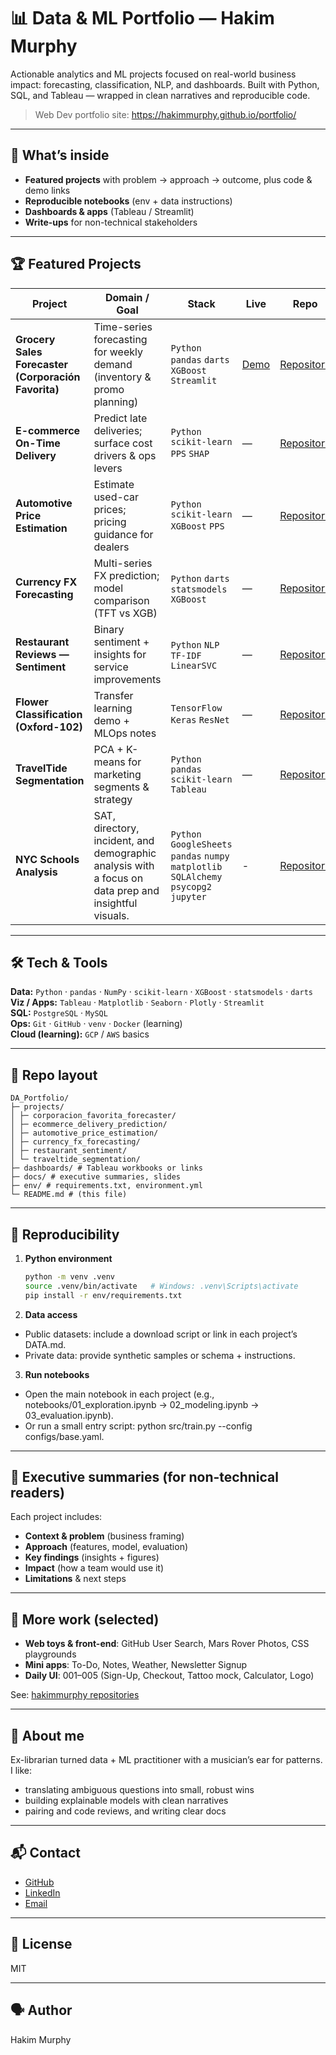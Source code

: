 # 📊 Data & ML Portfolio — Hakim Murphy

Actionable analytics and ML projects focused on real-world business impact: forecasting, classification, NLP, and dashboards. Built with Python, SQL, and Tableau — wrapped in clean narratives and reproducible code.

> Web Dev portfolio site: https://hakimmurphy.github.io/portfolio/

---

## 🧭 What’s inside

- **Featured projects** with problem → approach → outcome, plus code & demo links
- **Reproducible notebooks** (env + data instructions)
- **Dashboards & apps** (Tableau / Streamlit)
- **Write-ups** for non-technical stakeholders

---

## 🏆 Featured Projects

| Project | Domain / Goal | Stack | Live | Repo |
|---|---|---|---|---|
| **Grocery Sales Forecaster (Corporación Favorita)** | Time-series forecasting for weekly demand (inventory & promo planning) | `Python` `pandas` `darts` `XGBoost` `Streamlit` | [Demo](https://forecasterapp-re6sa3sspcdsceht7piq9s.streamlit.app/) | [Repository](https://github.com/hakimmurphy/time_series_corporacion) |
| **E-commerce On-Time Delivery** | Predict late deliveries; surface cost drivers & ops levers | `Python` `scikit-learn` `PPS` `SHAP` | — | [Repository](https://github.com/hakimmurphy/ecommerce_delivery_prediction) |
| **Automotive Price Estimation** | Estimate used-car prices; pricing guidance for dealers | `Python` `scikit-learn` `XGBoost` `PPS` | — | [Repository](https://github.com/hakimmurphy/automotive_estimating_car_prices) |
| **Currency FX Forecasting** | Multi-series FX prediction; model comparison (TFT vs XGB) | `Python` `darts` `statsmodels` `XGBoost` | — | [Repository](https://github.com/hakimmurphy/forecasting_currency_exchange_rates_for_banking_operations) |
| **Restaurant Reviews — Sentiment** | Binary sentiment + insights for service improvements | `Python` `NLP` `TF-IDF` `LinearSVC` | — | [Repository](https://github.com/hakimmurphy/enhancing_restaurant_service_through_sentiment_analysis) |
| **Flower Classification (Oxford-102)** | Transfer learning demo + MLOps notes | `TensorFlow` `Keras` `ResNet` | — | [Repository](https://github.com/hakimmurphy/automating_flower_classification_for_start_up_using_deep_learning) |
| **TravelTide Segmentation** | PCA + K-means for marketing segments & strategy | `Python` `pandas` `scikit-learn` `Tableau` | — | [Repository](https://github.com/hakimmurphy/TravelTide) |
| **NYC Schools Analysis** | SAT, directory, incident, and demographic analysis with a focus on data prep and insightful visuals. | `Python` `GoogleSheets` `pandas` `numpy` `matplotlib` `SQLAlchemy` `psycopg2` `jupyter` | - | [Repository](https://github.com/hakimmurphy/nyc-schools-analysis) |

---

## 🛠️ Tech & Tools

**Data:** `Python` · `pandas` · `NumPy` · `scikit-learn` · `XGBoost` · `statsmodels` · `darts`  
**Viz / Apps:** `Tableau` · `Matplotlib` · `Seaborn` · `Plotly` · `Streamlit`  
**SQL:** `PostgreSQL` · `MySQL`  
**Ops:** `Git` · `GitHub` · `venv` · `Docker` (learning)  
**Cloud (learning):** `GCP` / `AWS` basics

---

## 📂 Repo layout

```
DA_Portfolio/
├─ projects/
│ ├─ corporacion_favorita_forecaster/
│ ├─ ecommerce_delivery_prediction/
│ ├─ automotive_price_estimation/
│ ├─ currency_fx_forecasting/
│ ├─ restaurant_sentiment/
│ └─ traveltide_segmentation/
├─ dashboards/ # Tableau workbooks or links
├─ docs/ # executive summaries, slides
├─ env/ # requirements.txt, environment.yml
└─ README.md # (this file)
```

---

## 🧪 Reproducibility

1. **Python environment**
   ```bash
   python -m venv .venv
   source .venv/bin/activate   # Windows: .venv\Scripts\activate
   pip install -r env/requirements.txt
   ```

2. **Data access**
  - Public datasets: include a download script or link in each project’s DATA.md.
  - Private data: provide synthetic samples or schema + instructions.

3. **Run notebooks**
  - Open the main notebook in each project (e.g., notebooks/01_exploration.ipynb → 02_modeling.ipynb → 03_evaluation.ipynb).
  - Or run a small entry script: python src/train.py --config configs/base.yaml.

---

## 🧾 Executive summaries (for non-technical readers)
Each project includes:
- **Context & problem** (business framing)
- **Approach** (features, model, evaluation)
- **Key findings** (insights + figures)
- **Impact** (how a team would use it)
- **Limitations** & next steps

---

## 🔗 More work (selected)
- **Web toys & front-end**: GitHub User Search, Mars Rover Photos, CSS playgrounds
- **Mini apps**: To-Do, Notes, Weather, Newsletter Signup
- **Daily UI**: 001–005 (Sign-Up, Checkout, Tattoo mock, Calculator, Logo)

See: [hakimmurphy repositories](https://github.com/hakimmurphy?tab=repositories)

---

## 🙋 About me
Ex-librarian turned data + ML practitioner with a musician’s ear for patterns. I like:
- translating ambiguous questions into small, robust wins
- building explainable models with clean narratives
- pairing and code reviews, and writing clear docs

---

## 📬 Contact
- [GitHub](https://github.com/hakimmurphy)
- [LinkedIn](https://www.linkedin.com/in/hakim-a-murphy/)
- [Email](hakim.a.murphy@gmail.com)

---

## 📄 License
MIT

---

## 🗣️ Author
Hakim Murphy
